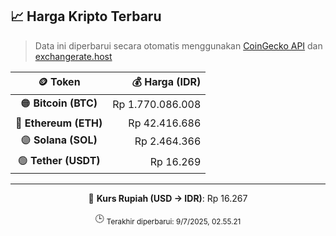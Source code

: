 

<!-- HARGA_KRIPTO -->
## 📈 Harga Kripto Terbaru

> Data ini diperbarui secara otomatis menggunakan [CoinGecko API](https://www.coingecko.com/) dan [exchangerate.host](https://exchangerate.host/)

<div align="center">

| 🪙 Token | 💰 Harga (IDR) |
|:------:|---------------:|
| 🟠 **Bitcoin (BTC)**   | Rp 1.770.086.008 |
| 🔵 **Ethereum (ETH)**  | Rp 42.416.686 |
| 🟣 **Solana (SOL)**    | Rp 2.464.366 |
| 🟢 **Tether (USDT)**   | Rp 16.269 |

---

💱 **Kurs Rupiah (USD → IDR)**: Rp 16.267

🕒 <sub>Terakhir diperbarui: 9/7/2025, 02.55.21</sub>

</div>
<!-- /HARGA_KRIPTO -->